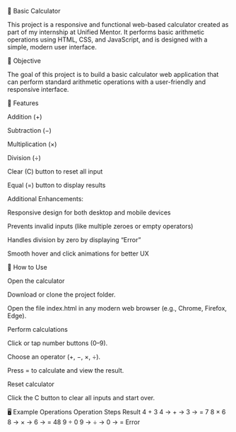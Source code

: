 🧮 Basic Calculator

This project is a responsive and functional web-based calculator created as part of my internship at Unified Mentor.
It performs basic arithmetic operations using HTML, CSS, and JavaScript, and is designed with a simple, modern user interface.

🎯 Objective

The goal of this project is to build a basic calculator web application that can perform standard arithmetic operations with a user-friendly and responsive interface.

🚀 Features

Addition (+)

Subtraction (−)

Multiplication (×)

Division (÷)

Clear (C) button to reset all input

Equal (=) button to display results

Additional Enhancements:

Responsive design for both desktop and mobile devices

Prevents invalid inputs (like multiple zeroes or empty operators)

Handles division by zero by displaying “Error”

Smooth hover and click animations for better UX

🧩 How to Use

Open the calculator

Download or clone the project folder.

Open the file index.html in any modern web browser (e.g., Chrome, Firefox, Edge).

Perform calculations

Click or tap number buttons (0–9).

Choose an operator (+, −, ×, ÷).

Press = to calculate and view the result.

Reset calculator

Click the C button to clear all inputs and start over.

🖥️ Example Operations
Operation	Steps	Result
4 + 3	4 → + → 3 → =	7
8 × 6	8 → × → 6 → =	48
9 ÷ 0	9 → ÷ → 0 → =	Error
